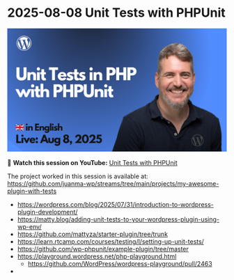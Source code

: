 # 2025-08-08 Unit Tests with PHPUnit

[![](./thumbnail.png)](https://www.youtube.com/live/MEcumw0sb6Y?si=FXZbYSmtvDVoY8fa)

🎥 **Watch this session on YouTube:** [Unit Tests with PHPUnit](https://www.youtube.com/live/MEcumw0sb6Y?si=FXZbYSmtvDVoY8fa)

The project worked in this session is available at:
https://github.com/juanma-wp/streams/tree/main/projects/my-awesome-plugin-with-tests


- https://wordpress.com/blog/2025/07/31/introduction-to-wordpress-plugin-development/
- https://matty.blog/adding-unit-tests-to-your-wordpress-plugin-using-wp-env/
- https://github.com/mattyza/starter-plugin/tree/trunk
- https://learn.rtcamp.com/courses/testing/l/setting-up-unit-tests/
- https://github.com/wp-phpunit/example-plugin/tree/master
- https://playground.wordpress.net/php-playground.html
  - https://github.com/WordPress/wordpress-playground/pull/2463
- 